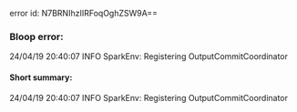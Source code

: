 error id: N7BRNIhzIIRFoqOghZSW9A==
### Bloop error:

24/04/19 20:40:07 INFO SparkEnv: Registering OutputCommitCoordinator
#### Short summary: 

24/04/19 20:40:07 INFO SparkEnv: Registering OutputCommitCoordinator